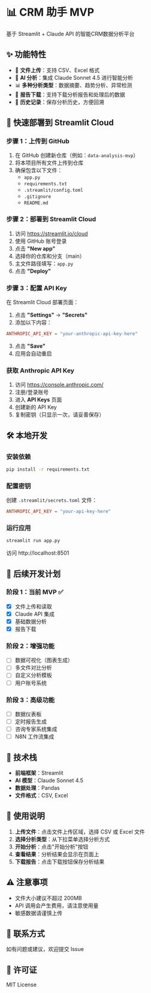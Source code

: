 # 📊 CRM 助手 MVP

基于 Streamlit + Claude API 的智能CRM数据分析平台

## ✨ 功能特性

- 📁 **文件上传**：支持 CSV、Excel 格式
- 🤖 **AI 分析**：集成 Claude Sonnet 4.5 进行智能分析
- 📊 **多种分析类型**：数据摘要、趋势分析、异常检测
- 💾 **报告下载**：支持下载分析报告和处理后的数据
- 📜 **历史记录**：保存分析历史，方便回溯

## 🚀 快速部署到 Streamlit Cloud

### 步骤 1：上传到 GitHub

1. 在 GitHub 创建新仓库（例如：`data-analysis-mvp`）
2. 将本项目所有文件上传到仓库
3. 确保包含以下文件：
   - `app.py`
   - `requirements.txt`
   - `.streamlit/config.toml`
   - `.gitignore`
   - `README.md`

### 步骤 2：部署到 Streamlit Cloud

1. 访问 https://streamlit.io/cloud
2. 使用 GitHub 账号登录
3. 点击 **"New app"**
4. 选择你的仓库和分支（main）
5. 主文件路径填写：`app.py`
6. 点击 **"Deploy"**

### 步骤 3：配置 API Key

在 Streamlit Cloud 部署页面：

1. 点击 **"Settings"** → **"Secrets"**
2. 添加以下内容：

```toml
ANTHROPIC_API_KEY = "your-anthropic-api-key-here"
```

3. 点击 **"Save"**
4. 应用会自动重启

### 获取 Anthropic API Key

1. 访问 https://console.anthropic.com/
2. 注册/登录账号
3. 进入 **API Keys** 页面
4. 创建新的 API Key
5. 复制密钥（只显示一次，请妥善保存）

## 🛠️ 本地开发

### 安装依赖

```bash
pip install -r requirements.txt
```

### 配置密钥

创建 `.streamlit/secrets.toml` 文件：

```toml
ANTHROPIC_API_KEY = "your-api-key-here"
```

### 运行应用

```bash
streamlit run app.py
```

访问 http://localhost:8501

## 📝 后续开发计划

### 阶段 1：当前 MVP ✅
- [x] 文件上传和读取
- [x] Claude API 集成
- [x] 基础数据分析
- [x] 报告下载

### 阶段 2：增强功能
- [ ] 数据可视化（图表生成）
- [ ] 多文件对比分析
- [ ] 自定义分析模板
- [ ] 用户账号系统

### 阶段 3：高级功能
- [ ] 数据仪表板
- [ ] 定时报告生成
- [ ] 咨询专家系统集成
- [ ] N8N 工作流集成

## 🔧 技术栈

- **前端框架**：Streamlit
- **AI 模型**：Claude Sonnet 4.5
- **数据处理**：Pandas
- **文件格式**：CSV, Excel

## 📖 使用说明

1. **上传文件**：点击文件上传区域，选择 CSV 或 Excel 文件
2. **选择分析类型**：从下拉菜单选择分析方式
3. **开始分析**：点击"开始分析"按钮
4. **查看结果**：分析结果会显示在页面上
5. **下载报告**：点击下载按钮保存分析结果

## ⚠️ 注意事项

- 文件大小建议不超过 200MB
- API 调用会产生费用，请注意使用量
- 敏感数据请谨慎上传

## 📧 联系方式

如有问题或建议，欢迎提交 Issue

## 📄 许可证

MIT License

